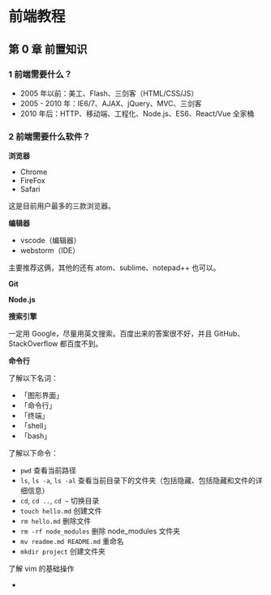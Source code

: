 # 前端教程

## 第 0 章 前置知识

### 1 前端需要什么？

- 2005 年以前：美工、Flash、三剑客（HTML/CSS/JS）
- 2005 - 2010 年：IE6/7、AJAX、jQuery、MVC、三剑客
- 2010 年后：HTTP、移动端、工程化、Node.js、ES6、React/Vue 全家桶

### 2 前端需要什么软件？

**浏览器**

- Chrome
- FireFox
- Safari

这是目前用户最多的三款浏览器。

**编辑器**

- vscode（编辑器）
- webstorm（IDE）

主要推荐这俩，其他的还有 atom、sublime、notepad++ 也可以。

**Git**

**Node.js**

**搜索引擎**

一定用 Google，尽量用英文搜索。百度出来的答案很不好，并且 GitHub、StackOverflow 都百度不到。

**命令行**

了解以下名词：

- 「图形界面」
- 「命令行」
- 「终端」
- 「shell」
- 「bash」

了解以下命令：

- `pwd` 查看当前路径
- `ls`, `ls -a`, `ls -al` 查看当前目录下的文件夹（包括隐藏、包括隐藏和文件的详细信息）
- `cd`, `cd ..`, `cd ~` 切换目录
- `touch hello.md` 创建文件
- `rm hello.md` 删除文件
- `rm -rf node_modules` 删除 node_modules 文件夹
- `mv readme.md README.md` 重命名
- `mkdir project` 创建文件夹

了解 vim 的基础操作

-
